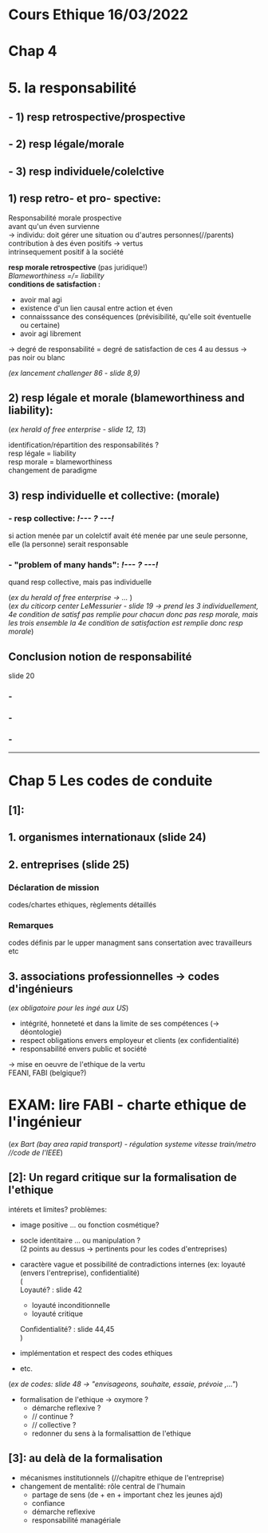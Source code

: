 # Cours Ethique 16/03/2022
# Chap 4
# **5. la responsabilité**
## - 1) resp retrospective/prospective
## - 2) resp légale/morale
## - 3) resp individuele/colelctive

## 1) resp retro- et pro- spective:
Responsabilité morale prospective  
avant qu'un éven survienne  
-> individu: doit gérer une situation ou d'autres personnes(//parents)  
contribution à des éven positifs -> vertus  
intrinsequement positif à la société  

**resp morale retrospective** (pas juridique!)  
_Blameworthiness =/= liability_  
**conditions de satisfaction :**  
- avoir mal agi  
- existence d'un lien causal entre action et éven  
- connaisssance des conséquences (prévisibilité, qu'elle soit éventuelle ou certaine)  
- avoir agi librement 

-> degré de responsabilité = degré de satisfaction de ces 4 au dessus -> pas noir ou blanc  

_(ex lancement challenger 86 - slide 8,9)_  

## 2) resp légale et morale (blameworthiness and liability):
(_ex herald of free enterprise - slide 12, 13_)  

identification/répartition des responsabilités ?  
resp légale = liability  
resp morale = blameworthiness  
changement de paradigme  

## 3) resp individuelle et collective: (morale)
### - resp collective: _**!--- ? ---!**_
si action menée par un colelctif avait été menée par une seule personne, elle (la personne) serait responsable

### - "problem of many hands": _**!--- ? ---!**_
quand resp collective, mais pas individuelle  


(_ex du herald of free enterprise -> ..._  )  
(_ex du citicorp center LeMessurier - slide 19 -> prend les 3 individuellement,  4e condition de satisf pas remplie pour chacun donc pas resp morale, mais les trois ensemble la 4e condition de satisfaction est remplie donc resp morale_)  

## Conclusion notion de responsabilité
slide 20  
### - 
### - 
### - 

---------------  
  
# **Chap 5 Les codes de conduite**
## [1]:
## 1. organismes internationaux (slide 24)


## 2. entreprises (slide 25)
### Déclaration de mission  
codes/chartes ethiques, règlements détaillés  

### Remarques
codes définis par le upper managment sans consertation avec travailleurs etc  

## 3. associations professionnelles -> codes d'ingénieurs
(_ex obligatoire pour les ingé aux US_)  
- intégrité, honneteté et dans la limite de ses compétences (-> déontologie)  
- respect obligations envers employeur et clients (ex confidentialité)  
- responsabilité envers public et société  

-> mise en oeuvre de l'ethique de la vertu  
FEANI, FABI (belgique?)  
# **EXAM: lire FABI - charte ethique de l'ingénieur**
(_ex Bart (bay area rapid transport) - régulation systeme vitesse train/metro //code de l'IEEE_)


## [2]: Un regard critique sur la formalisation de l'ethique
intérets et limites? problèmes:  
- image positive ... ou fonction cosmétique?  
- socle identitaire ... ou manipulation ?  
(2 points au dessus -> pertinents pour les codes d'entreprises)  
- caractère vague et possibilité de contradictions internes (ex: loyauté (envers l'entreprise), confidentialité)  
(  
Loyauté? : slide 42  
    - loyauté inconditionnelle  
    - loyauté critique  

    Confidentialité? : slide 44,45  
)  
- implémentation et respect des codes ethiques  
- etc.  

(_ex de codes: slide 48 -> "envisageons, souhaite, essaie, prévoie ,..."_)  
- formalisation de l'ethique -> oxymore ?  
    - démarche reflexive ?  
    -    //    continue ?  
    -    //    collective ?  
    - redonner du sens à la formalisattion de l'ethique  

## [3]: au delà de la formalisation  
- mécanismes institutionnels (//chapitre ethique de l'entreprise)  
- changement de mentalité: rôle central de l'humain  
    - partage de sens (de + en + important chez les jeunes ajd)  
    - confiance  
    - démarche reflexive  
    - responsabilité managériale  




